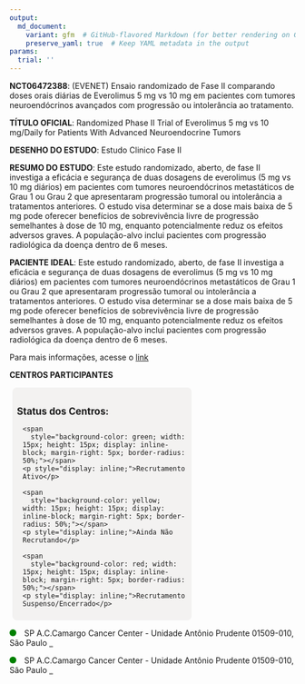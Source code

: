 ```yaml
---
output: 
  md_document:
    variant: gfm  # GitHub-flavored Markdown (for better rendering on GitHub)
    preserve_yaml: true  # Keep YAML metadata in the output
params:
  trial: ''
---
```


**NCT06472388**: (EVENET) Ensaio randomizado de Fase II comparando doses
orais diárias de Everolimus 5 mg vs 10 mg em pacientes com tumores
neuroendócrinos avançados com progressão ou intolerância ao tratamento.

**TÍTULO OFICIAL**: Randomized Phase II Trial of Everolimus 5 mg vs 10
mg/Daily for Patients With Advanced Neuroendocrine Tumors

**DESENHO DO ESTUDO**: Estudo Clinico Fase II

**RESUMO DO ESTUDO**: Este estudo randomizado, aberto, de fase II
investiga a eficácia e segurança de duas dosagens de everolimus (5 mg vs
10 mg diários) em pacientes com tumores neuroendócrinos metastáticos de
Grau 1 ou Grau 2 que apresentaram progressão tumoral ou intolerância a
tratamentos anteriores. O estudo visa determinar se a dose mais baixa de
5 mg pode oferecer benefícios de sobrevivência livre de progressão
semelhantes à dose de 10 mg, enquanto potencialmente reduz os efeitos
adversos graves. A população-alvo inclui pacientes com progressão
radiológica da doença dentro de 6 meses.

**PACIENTE IDEAL**: Este estudo randomizado, aberto, de fase II
investiga a eficácia e segurança de duas dosagens de everolimus (5 mg vs
10 mg diários) em pacientes com tumores neuroendócrinos metastáticos de
Grau 1 ou Grau 2 que apresentaram progressão tumoral ou intolerância a
tratamentos anteriores. O estudo visa determinar se a dose mais baixa de
5 mg pode oferecer benefícios de sobrevivência livre de progressão
semelhantes à dose de 10 mg, enquanto potencialmente reduz os efeitos
adversos graves. A população-alvo inclui pacientes com progressão
radiológica da doença dentro de 6 meses.

Para mais informações, acesse o
[link](https://clinicaltrials.gov/ct2/show/NCT06472388)

**CENTROS PARTICIPANTES**

<div style="margin-bottom: 8px; margin-left: 5px; padding: 8px; max-width: 300px; background-color: #f3f2f1; border-radius: 8px;">

<h4 style="font-size: 1.2em; font-weight: bold; margin-bottom: 10px;">
Status dos Centros:
</h4>

<div style="margin-left: 10px;">

    <span 
      style="background-color: green; width: 15px; height: 15px; display: inline-block; margin-right: 5px; border-radius: 50%;"></span>
    <p style="display: inline;">Recrutamento Ativo</p>

</div>

<div style="margin-left: 10px;">

    <span 
      style="background-color: yellow; width: 15px; height: 15px; display: inline-block; margin-right: 5px; border-radius: 50%;"></span>
    <p style="display: inline;">Ainda Não Recrutando</p>

</div>

<div style="margin-left: 10px;">

    <span 
      style="background-color: red; width: 15px; height: 15px; display: inline-block; margin-right: 5px; border-radius: 50%;"></span>
    <p style="display: inline;">Recrutamento Suspenso/Encerrado</p>

</div>

</div>

<span style="display: inline-block; width: 12px; height: 12px; border-radius: 50%; margin-right: 10px; padding-bottom: 0px; background-color: green;"></span>
SP A.C.Camargo Cancer Center - Unidade Antônio Prudente 01509-010, São
Paulo
<span style="color: #2E4A7F; text-decoration: none; font-weight: 500; font-size: 0.8">[REPORTAR
ERRO](https://flazar.shinyapps.io/formsapp?study_nct_id=NCT06472388&location_id=ACCAMARGOCANCERCENTERSAOPAULOSP01509010BRAZIL&location_full_name=A.C.Camargo%20Cancer%20Center%20-%20Unidade%20Ant%C3%B4nio%20Prudente%2C%2001509-010%2C%20S%C3%A3o%20Paulo&form_type=Reportar%20Erro)</span>

<span style="display: inline-block; width: 12px; height: 12px; border-radius: 50%; margin-right: 10px; padding-bottom: 0px; background-color: green;"></span>
SP A.C.Camargo Cancer Center - Unidade Antônio Prudente 01509-010, São
Paulo
<span style="color: #2E4A7F; text-decoration: none; font-weight: 500; font-size: 0.8">[REPORTAR
ERRO](https://flazar.shinyapps.io/formsapp?study_nct_id=NCT06472388&location_id=ACCAMARGOCANCERCENTERSAOPAULO01509010BRAZIL&location_full_name=A.C.Camargo%20Cancer%20Center%20-%20Unidade%20Ant%C3%B4nio%20Prudente%2C%2001509-010%2C%20S%C3%A3o%20Paulo&form_type=Reportar%20Erro)</span>
